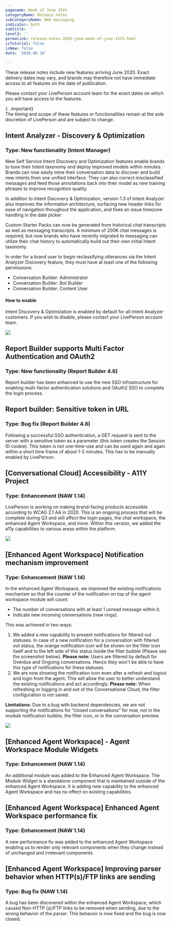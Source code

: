 ```yaml
---
pagename: Week of June 15th
categoryName: Release notes
subCategoryName: Web messaging
indicator: both
subtitle: ''
level3: ''
permalink: release-notes-2020-june-week-of-june-15th.html
isTutorial: false
isNew: false
date: '2020-06-10'

---
```


These release notes include new features arriving June 2020. Exact delivery dates may vary, and brands may therefore not have immediate access to all features on the date of publication.

Please contact your LivePerson account team for the exact dates on which you will have access to the features.

{: .important}  
The timing and scope of these features or functionalities remain at the sole discretion of LivePerson and are subject to change.

## Intent Analyzer - Discovery & Optimization
### Type: New functionality (Intent Manager)

New Self Service Intent Discovery and Optimization features enable brands to tune their Intent taxonomy and deploy improved models within minutes. 
Brands can now easily mine their conversation data to discover and build new intents from one unified interface. They can also correct misclassified messages and feed those annotations back into their model as new training phrases to improve recognition quality.

In addition to Intent Discovery & Optimization, version 1.3 of Intent Analyzer also improves the information architecture, surfacing new header links for ease of navigation throughout the application, and fixes an issue timezone handling in the date picker

Custom Starter Packs can now be generated from historical chat transcripts as well as messaging transcripts. A minimum of 200K chat messages is required, but now brands who have recently migrated to messaging can utilize their chat history to automatically build out their own initial Intent taxonomy.

In order for a brand user to begin reclassifying utterances via the Intent Analyzer Discovery feature, they must have at least one of the following permissions:
- Conversation Builder: Administrator
- Conversation Builder: Bot Builder
- Conversation Builder: Content User

#### How to enable
Intent Discovery & Optimization is enabled by default for all Intent Analyzer customers. If you wish to disable, please contact your LivePerson account team.

![](//ce-sr.s3.eu-west-1.amazonaws.com/knowledge/img/June-15th-RN-1.png)

## Report Builder supports Multi Factor Authentication and OAuth2
### Type: New functionality (Report Builder 4.6)
Report builder has been enhanced to use the new SSO infrastructure for enabling multi-factor authentication solutions and OAuth2 SSO to complete the login process.

## Report builder: Sensitive token in URL
### Type: Bug fix (Report Builder 4.6)

Following a successful SSO authentication, a GET request is sent to the server with a sensitive token as a parameter (this token creates the Session ID cookie). This token is not one-time-use and can be used again and again within a short time frame of about 1-2 minutes. This has to be manually enabled by LivePerson.

## [Conversational Cloud] Accessibility - A11Y Project
### Type: Enhancement (NAW 1.14)

LivePerson is working on making brand-facing products accessible according to WCAG 2.1 AA in 2020. This is an ongoing process that will be complete during Q3 and will affect the login pages, the chat workspace, the enhanced Agent Workspace, and more. Within this version, we added the a11y capabilities to various areas within the platform.

![](//ce-sr.s3.eu-west-1.amazonaws.com/knowledge/img/week-of-june-15th-1.png)

## [Enhanced Agent Workspace]  Notification mechanism improvement
### Type: Enhancement (NAW 1.14)

In the enhanced Agent Workspace, we improved the existing notifications mechanism so that the counter of the notification on top of the agent workspace module will count:
* The number of conversations with at least 1 unread message within it.
* Indicate new incoming conversations (new rings).

This was achieved in two ways: 
1. We added a new capability to present notifications for filtered out statuses.
In case of a new notification for a conversation with filtered out status, the orange notification icon will be shown on the filter icon itself and to the left side of this status inside the filter bubble (Please see the screenshot below). **Please note:** Users are filtered by default for Overdue and Ongoing conversations. Hence they won't be able to have this type of notifications for these statuses.
2. We are now showing the notification icon even after a refresh and logout and login from the agent. This will allow the user to better understand the existing notifications and act accordingly. **Please note:** When refreshing or logging in and out of the Conversational Cloud, the filter configuration is not saved.

**Limitations:** Due to a bug with backend dependencies, we are not supporting the notifications for “closed conversations” for now, not in the module notification bubble, the filter icon, or in the conversation preview.

![](//ce-sr.s3.eu-west-1.amazonaws.com/knowledge/img/week-of-june-15th-2.png)

## [Enhanced Agent Workspace] - Agent Workspace Module Widgets
### Type: Enhancement (NAW 1.14)

An additional module was added to the Enhanced Agent Workspace. The Module Widget is a standalone component that is maintained outside of the enhanced Agent Workspace. It is adding new capability to the enhanced Agent Workspace and has no effect on existing capabilities.

## [Enhanced Agent Workspace] Enhanced Agent Workspace performance fix
### Type: Enhancement (NAW 1.14)

A new performance fix was added to the enhanced Agent Workspace enabling us to render only relevant components when they change instead of unchanged and irrelevant components.

## [Enhanced Agent Workspace] Improving parser behavior when HTTP(s)/FTP links are sending
### Type: Bug fix (NAW 1.14)

A bug has been discovered within the enhanced Agent Workspace, which caused Non-HTTP (s)/FTP links to be removed when sending, due to the wrong behavior of the parser. This behavior is now fixed and the bug is now closed.
